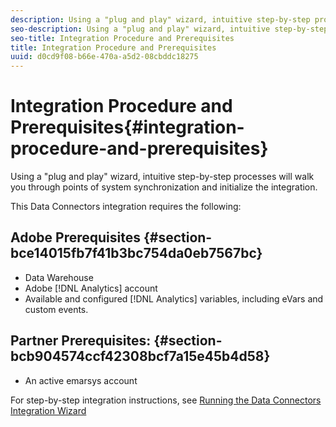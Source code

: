 ```yaml
---
description: Using a "plug and play" wizard, intuitive step-by-step processes will walk you through points of system synchronization and initialize the integration.
seo-description: Using a "plug and play" wizard, intuitive step-by-step processes will walk you through points of system synchronization and initialize the integration.
seo-title: Integration Procedure and Prerequisites
title: Integration Procedure and Prerequisites
uuid: d0cd9f08-b66e-470a-a5d2-08cbddc18275
---
```


# Integration Procedure and Prerequisites{#integration-procedure-and-prerequisites}

Using a "plug and play" wizard, intuitive step-by-step processes will walk you through points of system synchronization and initialize the integration.

This Data Connectors integration requires the following:

## Adobe Prerequisites {#section-bce14015fb7f41b3bc754da0eb7567bc}

* Data Warehouse 
* Adobe [!DNL Analytics] account 
* Available and configured [!DNL Analytics] variables, including eVars and custom events.

## Partner Prerequisites: {#section-bcb904574ccf42308bcf7a15e45b4d58}

* An active emarsys account

For step-by-step integration instructions, see [Running the Data Connectors Integration Wizard](/help/import/data-connectors/emarsys-overview/emarsys-wizard.md) 
